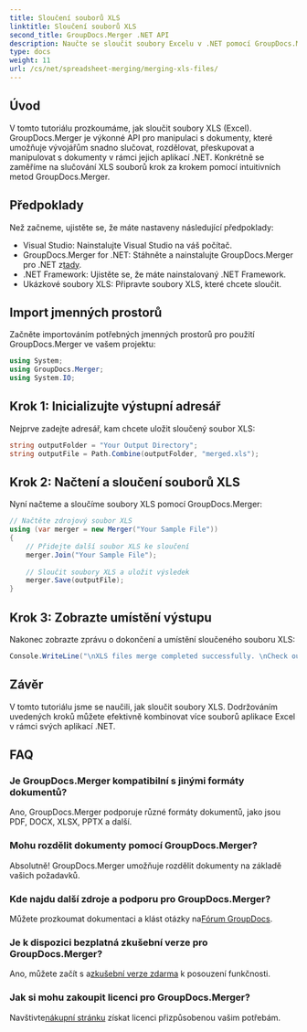```yaml
---
title: Sloučení souborů XLS
linktitle: Sloučení souborů XLS
second_title: GroupDocs.Merger .NET API
description: Naučte se sloučit soubory Excelu v .NET pomocí GroupDocs.Merger pro bezproblémovou manipulaci s dokumenty. Postupujte podle našeho podrobného návodu.
type: docs
weight: 11
url: /cs/net/spreadsheet-merging/merging-xls-files/
---
```

## Úvod
V tomto tutoriálu prozkoumáme, jak sloučit soubory XLS (Excel). GroupDocs.Merger je výkonné API pro manipulaci s dokumenty, které umožňuje vývojářům snadno slučovat, rozdělovat, přeskupovat a manipulovat s dokumenty v rámci jejich aplikací .NET. Konkrétně se zaměříme na slučování XLS souborů krok za krokem pomocí intuitivních metod GroupDocs.Merger.
## Předpoklady
Než začneme, ujistěte se, že máte nastaveny následující předpoklady:
- Visual Studio: Nainstalujte Visual Studio na váš počítač.
-  GroupDocs.Merger for .NET: Stáhněte a nainstalujte GroupDocs.Merger pro .NET z[tady](https://releases.groupdocs.com/merger/net/).
- .NET Framework: Ujistěte se, že máte nainstalovaný .NET Framework.
- Ukázkové soubory XLS: Připravte soubory XLS, které chcete sloučit.

## Import jmenných prostorů
Začněte importováním potřebných jmenných prostorů pro použití GroupDocs.Merger ve vašem projektu:
```csharp
using System; 
using GroupDocs.Merger;
using System.IO;
```
## Krok 1: Inicializujte výstupní adresář
Nejprve zadejte adresář, kam chcete uložit sloučený soubor XLS:
```csharp
string outputFolder = "Your Output Directory";
string outputFile = Path.Combine(outputFolder, "merged.xls");
```
## Krok 2: Načtení a sloučení souborů XLS
Nyní načteme a sloučíme soubory XLS pomocí GroupDocs.Merger:
```csharp
// Načtěte zdrojový soubor XLS
using (var merger = new Merger("Your Sample File"))
{
    // Přidejte další soubor XLS ke sloučení
    merger.Join("Your Sample File");
    
    // Sloučit soubory XLS a uložit výsledek
    merger.Save(outputFile);
}
```
## Krok 3: Zobrazte umístění výstupu
Nakonec zobrazte zprávu o dokončení a umístění sloučeného souboru XLS:
```csharp
Console.WriteLine("\nXLS files merge completed successfully. \nCheck output in {0}", outputFolder);
```

## Závěr
V tomto tutoriálu jsme se naučili, jak sloučit soubory XLS. Dodržováním uvedených kroků můžete efektivně kombinovat více souborů aplikace Excel v rámci svých aplikací .NET.

## FAQ
### Je GroupDocs.Merger kompatibilní s jinými formáty dokumentů?
Ano, GroupDocs.Merger podporuje různé formáty dokumentů, jako jsou PDF, DOCX, XLSX, PPTX a další.
### Mohu rozdělit dokumenty pomocí GroupDocs.Merger?
Absolutně! GroupDocs.Merger umožňuje rozdělit dokumenty na základě vašich požadavků.
### Kde najdu další zdroje a podporu pro GroupDocs.Merger?
Můžete prozkoumat dokumentaci a klást otázky na[Fórum GroupDocs](https://forum.groupdocs.com/c/merger/32).
### Je k dispozici bezplatná zkušební verze pro GroupDocs.Merger?
 Ano, můžete začít s a[zkušební verze zdarma](https://releases.groupdocs.com/) k posouzení funkčnosti.
### Jak si mohu zakoupit licenci pro GroupDocs.Merger?
 Navštivte[nákupní stránku](https://purchase.groupdocs.com/buy) získat licenci přizpůsobenou vašim potřebám.